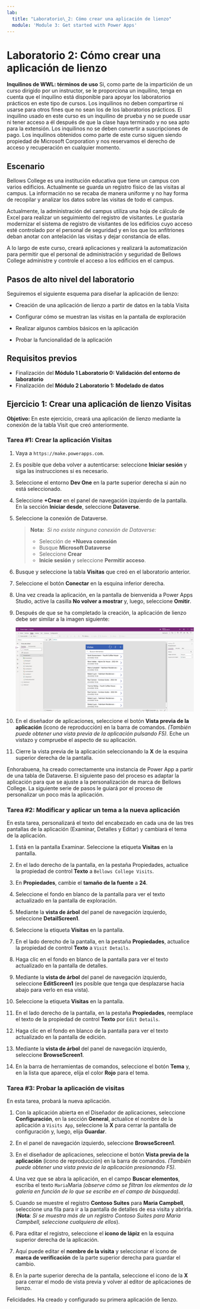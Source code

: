 ```yaml
---
lab:
  title: "Laboratorio\_2: Cómo crear una aplicación de lienzo"
  module: 'Module 3: Get started with Power Apps'
---
```


# Laboratorio 2: Cómo crear una aplicación de lienzo

**Inquilinos de WWL: términos de uso** Si, como parte de la impartición de un curso dirigido por un instructor, se le proporciona un inquilino, tenga en cuenta que el inquilino está disponible para apoyar los laboratorios prácticos en este tipo de cursos. Los inquilinos no deben compartirse ni usarse para otros fines que no sean los de los laboratorios prácticos. El inquilino usado en este curso es un inquilino de prueba y no se puede usar ni tener acceso a él después de que la clase haya terminado y no sea apto para la extensión. Los inquilinos no se deben convertir a suscripciones de pago. Los inquilinos obtenidos como parte de este curso siguen siendo propiedad de Microsoft Corporation y nos reservamos el derecho de acceso y recuperación en cualquier momento. 

## Escenario

Bellows College es una institución educativa que tiene un campus con varios edificios. Actualmente se guarda un registro físico de las visitas al campus. La información no se recaba de manera uniforme y no hay forma de recopilar y analizar los datos sobre las visitas de todo el campus.

Actualmente, la administración del campus utiliza una hoja de cálculo de Excel para realizar un seguimiento del registro de visitantes. Le gustaría modernizar el sistema de registro de visitantes de los edificios cuyo acceso esté controlado por el personal de seguridad y en los que los anfitriones deban anotar con antelación las visitas y dejar constancia de ellas.

A lo largo de este curso, creará aplicaciones y realizará la automatización para permitir que el personal de administración y seguridad de Bellows College administre y controle el acceso a los edificios en el campus.


## Pasos de alto nivel del laboratorio

Seguiremos el siguiente esquema para diseñar la aplicación de lienzo:

- Creación de una aplicación de lienzo a partir de datos en la tabla Visita

- Configurar cómo se muestran las visitas en la pantalla de exploración

- Realizar algunos cambios básicos en la aplicación

- Probar la funcionalidad de la aplicación

## Requisitos previos

- Finalización del **Módulo 1 Laboratorio 0: Validación del entorno de laboratorio**
- Finalización del **Módulo 2 Laboratorio 1: Modelado de datos**


## Ejercicio 1: Crear una aplicación de lienzo Visitas

**Objetivo:** En este ejercicio, creará una aplicación de lienzo mediante la conexión de la tabla Visit que creó anteriormente.


### Tarea \#1: Crear la aplicación Visitas

1.  Vaya a `https://make.powerapps.com`.

2.  Es posible que deba volver a autenticarse: seleccione **Iniciar sesión** y siga las instrucciones si es necesario.

3.  Seleccione el entorno **Dev One** en la parte superior derecha si aún no está seleccionado.

4.  Seleccione **+Crear** en el panel de navegación izquierdo de la pantalla. En la sección **Iniciar desde**, seleccione **Dataverse**.

5.  Seleccione la conexión de Dataverse.

    > **Nota:**  *Si no existe ninguna conexión de Dataverse:*
    > - Selección de **+Nueva conexión**
    > - Busque **Microsoft Dataverse**
    > - Seleccione **Crear**
    > - **Inicie sesión** y seleccione **Permitir acceso**.

6.  Busque y seleccione la tabla **Visitas** que creó en el laboratorio anterior.

7.  Seleccione el botón **Conectar** en la esquina inferior derecha.

8.  Una vez creada la aplicación, en la pantalla de bienvenida a Power Apps Studio, active la casilla **No volver a mostrar** y, luego, seleccione **Omitir**.

9.  Después de que se ha completado la creación, la aplicación de lienzo debe ser similar a la imagen siguiente:

    ![Aplicación de lienzo creada a partir de los datos de visitas.](media/2-canvas-app-from-data.png)

10.  En el diseñador de aplicaciones, seleccione el botón **Vista previa de la aplicación** (icono de reproducción) en la barra de comandos. *(También puede obtener una vista previa de la aplicación pulsando F5).* Eche un vistazo y compruebe el aspecto de su aplicación.

11. Cierre la vista previa de la aplicación seleccionando la **X** de la esquina superior derecha de la pantalla.

Enhorabuena, ha creado correctamente una instancia de Power App a partir de una tabla de Dataverse. El siguiente paso del proceso es adaptar la aplicación para que se ajuste a la personalización de marca de Bellows College. La siguiente serie de pasos le guiará por el proceso de personalizar un poco más la aplicación.


### Tarea \#2: Modificar y aplicar un tema a la nueva aplicación

En esta tarea, personalizará el texto del encabezado en cada una de las tres pantallas de la aplicación (Examinar, Detalles y Editar) y cambiará el tema de la aplicación. 

1.  Está en la pantalla Examinar. Seleccione la etiqueta **Visitas** en la pantalla.

1.  En el lado derecho de la pantalla, en la pestaña Propiedades, actualice la propiedad de control **Texto** a `Bellows College Visits`.

1.  En **Propiedades**, cambie el **tamaño de la fuente** a **24**. 

1.  Seleccione el fondo en blanco de la pantalla para ver el texto actualizado en la pantalla de exploración. 

1.  Mediante la **vista de árbol** del panel de navegación izquierdo, seleccione **DetailScreen1**. 

1.  Seleccione la etiqueta **Visitas** en la pantalla.

1.  En el lado derecho de la pantalla, en la pestaña **Propiedades**, actualice la propiedad de control **Texto** a `Visit Details`.

1.  Haga clic en el fondo en blanco de la pantalla para ver el texto actualizado en la pantalla de detalles.

1.  Mediante la **vista de árbol** del panel de navegación izquierdo, seleccione **EditScreen1** (es posible que tenga que desplazarse hacia abajo para verlo en esa vista).

1.  Seleccione la etiqueta **Visitas** en la pantalla.

1.  En el lado derecho de la pantalla, en la pestaña **Propiedades**, reemplace el texto de la propiedad de control **Texto** por `Edit Details`.

1.  Haga clic en el fondo en blanco de la pantalla para ver el texto actualizado en la pantalla de edición.

1.  Mediante la **vista de árbol** del panel de navegación izquierdo, seleccione **BrowseScreen1**.

1.  En la barra de herramientas de comandos, seleccione el botón **Tema** y, en la lista que aparece, elija el color **Rojo** para el tema.


### Tarea \#3: Probar la aplicación de visitas

En esta tarea, probará la nueva aplicación.

1.  Con la aplicación abierta en el Diseñador de aplicaciones, seleccione **Configuración**, en la sección **General**, actualice el nombre de la aplicación a `Visits App`, seleccione la **X** para cerrar la pantalla de configuración y, luego, elija **Guardar**.

2.  En el panel de navegación izquierdo, seleccione **BrowseScreen1**.

3.  En el diseñador de aplicaciones, seleccione el botón **Vista previa de la aplicación** (icono de reproducción) en la barra de comandos. *(También puede obtener una vista previa de la aplicación presionando F5).*

4.  Una vez que se abra la aplicación, en el campo **Buscar elementos**, escriba el texto `Maria`Maria
     *(observe cómo se filtran los elementos de la galería en función de lo que se escribe en el campo de búsqueda).*

5.  Cuando se muestre el registro **Contoso Suites** para **Maria Campbell**, seleccione una fila para ir a la pantalla de detalles de esa visita y abrirla. (**Nota**: *Si se muestra más de un registro Contoso Suites para Maria Campbell, seleccione cualquiera de ellos*).

6.  Para editar el registro, seleccione el **icono de lápiz** en la esquina superior derecha de la aplicación.

7.  Aquí puede editar el **nombre de la visita** y seleccionar el icono de **marca de verificación** de la parte superior derecha para guardar el cambio.

8.  En la parte superior derecha de la pantalla, seleccione el icono de la **X** para cerrar el modo de vista previa y volver al editor de aplicaciones de lienzo.

Felicidades. Ha creado y configurado su primera aplicación de lienzo.

